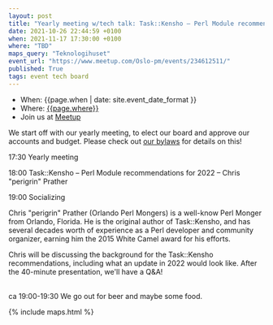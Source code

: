 ```yaml
---
layout: post
title: "Yearly meeting w/tech talk: Task::Kensho – Perl Module recommendations for 2022"
date: 2021-10-26 22:44:59 +0100
when: 2021-11-17 17:30:00 +0100
where: "TBD"
maps_query: "Teknologihuset"
event_url: "https://www.meetup.com/Oslo-pm/events/234612511/"
published: True
tags: event tech board
---
```


* When: {{page.when | date: site.event_date_format }}
* Where: [{{page.where}}]({{site.maps_url}}{{page.maps_query}})
* Join us at [Meetup]({{page.event_url}})

We start off with our yearly meeting, to elect our board and approve our accounts and budget. Please check out <a href="/bylaws/">our bylaws</a> for details on this!

17:30 Yearly meeting

18:00 Task::Kensho – Perl Module recommendations for 2022 – Chris "perigrin" Prather

19:00 Socializing

Chris "perigrin" Prather (Orlando Perl Mongers) is a well-know Perl Monger from Orlando, Florida. He is the original author of Task::Kensho, and has several decades worth of experience as a Perl developer and community organizer, earning him the 2015 White Camel award for his efforts.

Chris will be discussing the background for the Task::Kensho recommendations, including what an update in 2022 would look like. After the 40-minute presentation, we'll have a Q&A!


<br>ca 19:00-19:30 We go out for beer and maybe some food.

{% include maps.html %}
